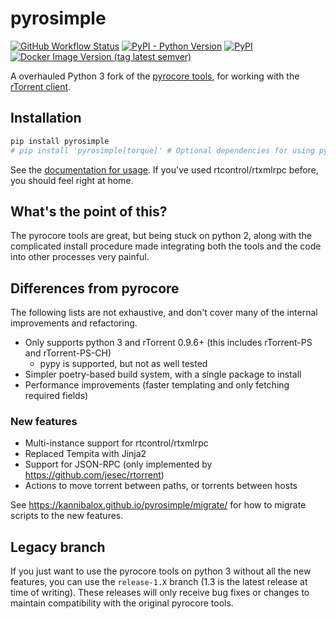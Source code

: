 # pyrosimple

[![GitHub Workflow Status](http://img.shields.io/github/actions/workflow/status/kannibalox/pyrosimple/pylint.yml?branch=main)](https://github.com/kannibalox/pyrosimple/actions/workflows/pylint.yml)
[![PyPI - Python Version](https://img.shields.io/pypi/pyversions/pyrosimple)](https://pypi.org/project/pyrosimple/)
[![PyPI](https://img.shields.io/pypi/v/pyrosimple)](https://pypi.org/project/pyrosimple/)
[![Docker Image Version (tag latest semver)](https://img.shields.io/docker/v/kannibalox/pyrosimple/2?label=docker&link=https%3A%2F%2Fhub.docker.com%2Fr%2Fkannibalox%2Fpyrosimple%2Ftags)](https://hub.docker.com/r/kannibalox/pyrosimple/tags)


A overhauled Python 3 fork of the [pyrocore
tools](https://github.com/pyroscope/pyrocore), for working with the
[rTorrent client](https://github.com/rakshasa/rtorrent).

## Installation

```bash
pip install pyrosimple
# pip install 'pyrosimple[torque]' # Optional dependencies for using pyrotorque
```

See the [documentation for usage](https://kannibalox.github.io/pyrosimple/).
If you've used rtcontrol/rtxmlrpc before, you should feel right at home.

## What's the point of this?

The pyrocore tools are great, but being stuck on python 2, along with
the complicated install procedure made integrating both the tools and
the code into other processes very painful.

## Differences from pyrocore

The following lists are not exhaustive, and don't cover many of the
internal improvements and refactoring.

- Only supports python 3 and rTorrent 0.9.6+ (this includes
  rTorrent-PS and rTorrent-PS-CH)
  - pypy is supported, but not as well tested
- Simpler poetry-based build system, with a single package to install
- Performance improvements (faster templating and only fetching
  required fields)

### New features

- Multi-instance support for rtcontrol/rtxmlrpc
- Replaced Tempita with Jinja2
- Support for JSON-RPC (only implemented by
  https://github.com/jesec/rtorrent)
- Actions to move torrent between paths, or torrents between hosts

See https://kannibalox.github.io/pyrosimple/migrate/ for how to
migrate scripts to the new features.

## Legacy branch

If you just want to use the pyrocore tools on python 3 without all the
new features, you can use the `release-1.X` branch (1.3 is the latest
release at time of writing).  These releases will only receive bug
fixes or changes to maintain compatibility with the original pyrocore
tools.
